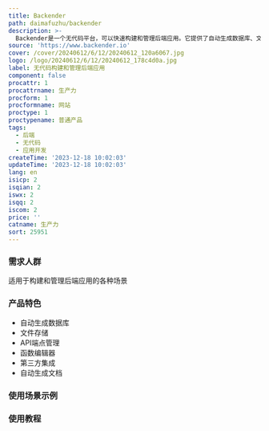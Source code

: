 ```yaml
---
title: Backender
path: daimafuzhu/backender
description: >-
  Backender是一个无代码平台，可以快速构建和管理后端应用。它提供了自动生成数据库、文件存储、API端点、函数编辑器等功能，支持第三方集成和自动生成文档。Backender的定价简单明了，根据使用量计费。它适用于各种应用场景，如Web应用、移动应用等。
source: 'https://www.backender.io'
cover: /cover/20240612/6/12/20240612_120a6067.jpg
logo: /logo/20240612/6/12/20240612_178c4d0a.jpg
label: 无代码构建和管理后端应用
component: false
procattr: 1
procattrname: 生产力
procform: 1
procformname: 网站
proctype: 1
proctypename: 普通产品
tags:
  - 后端
  - 无代码
  - 应用开发
createTime: '2023-12-18 10:02:03'
updateTime: '2023-12-18 10:02:03'
lang: en
isicp: 2
isqian: 2
iswx: 2
isqq: 2
iscom: 2
price: ''
catname: 生产力
sort: 25951
---
```




### 需求人群
适用于构建和管理后端应用的各种场景

### 产品特色
- 自动生成数据库
- 文件存储
- API端点管理
- 函数编辑器
- 第三方集成
- 自动生成文档

### 使用场景示例


### 使用教程


  
